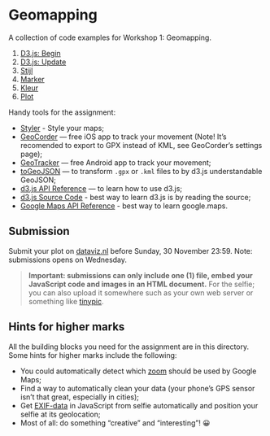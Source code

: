 # Geomapping

A collection of code examples for Workshop 1: Geomapping.

1. [D3.js: Begin](d3-simpel.html)
2. [D3.js: Update](d3-update.html)
3. [Stijl](stijl.html)
4. [Marker](marker.html)
5. [Kleur](kleur.html)
6. [Plot](plot.html)

Handy tools for the assignment:

- [Styler](http://gmaps-samples-v3.googlecode.com/svn/trunk/styledmaps/wizard/index.html) - Style your maps;
- [GeoCorder](https://www.cocoanetics.com/apps/geocorder/) — free iOS app to track your movement (Note! It’s recomended to export to GPX instead of KML, see GeoCorder’s settings page);
- [GeoTracker](https://play.google.com/store/apps/details?id=com.ilyabogdanovich.geotracker&hl=en) — free Android app to track your movement;
- [toGeoJSON](http://mapbox.github.io/togeojson/) — to transform `.gpx` or `.kml` files to by d3.js understandable GeoJSON;
- [d3.js API Reference](https://github.com/mbostock/d3/wiki/API-Reference) — to learn how to use d3.js;
- [d3.js Source Code](https://github.com/mbostock/d3/tree/master/src) - best way to learn d3.js is by reading the source;
- [Google Maps API Reference](https://developers.google.com/maps/documentation/javascript/reference) - best way to learn google.maps.

## Submission

Submit your plot on [dataviz.nl](http://dataviz.nl) before Sunday, 30 November 23:59. Note: submissions opens on Wednesday.

> **Important: submissions can only include one (1) file, embed your JavaScript code and images in an HTML document.**
> For the selfie; you can also upload it somewhere such as your own web server or something like [tinypic](http://tinypic.com).

## Hints for higher marks

All the building blocks you need for the assignment are in this directory. Some hints for higher marks include the following:

- You could automatically detect which [zoom](plot.js#L697) should be used by Google Maps;
- Find a way to automatically clean your data (your phone’s GPS sensor isn’t that great, especially in cities);
- Get [EXIF-data](http://en.wikipedia.org/wiki/Exchangeable_image_file_format) in JavaScript from selfie automatically and position your selfie at its geolocation;
- Most of all: do something “creative” and “interesting”! :grinning:
